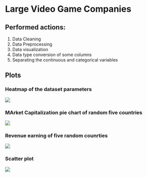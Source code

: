 # Large Video Game Companies

## Performed actions:
1. Data Cleaning
2. Data Preprocessing
3. Data visualization
4. Data type conversion of some columns
5. Separating the continuous and categorical variables

## Plots

### Heatmap of the dataset parameters
<img src = "https://github.com/PiyushBL45t/ML-Crate/blob/main/Large%20Video%20Game%20Companies/Images/Heat%20map.png?raw=true"/>

### MArket Capitalization pie chart of random five countries
<img src = "https://github.com/PiyushBL45t/ML-Crate/blob/main/Large%20Video%20Game%20Companies/Images/Market%20Capitalization%20pie%20chart.png"/>

### Revenue earning of five random counrties
<img src = "https://github.com/PiyushBL45t/ML-Crate/blob/main/Large%20Video%20Game%20Companies/Images/Revenue%20Earning%20Pie%20chart.png"/>

### Scatter plot
<img src = "https://github.com/PiyushBL45t/ML-Crate/blob/main/Large%20Video%20Game%20Companies/Images/Scatter%20Plot.png"/>








